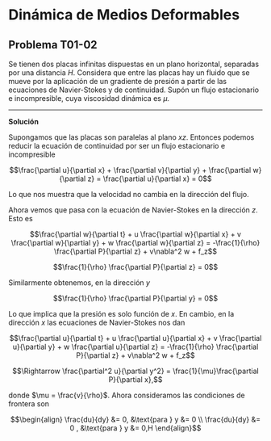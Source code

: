 # Dinámica de Medios Deformables
## Problema T01-02

Se tienen dos placas infinitas dispuestas en un plano horizontal,
separadas por una distancia $`H`$. Considera que entre las placas hay
un fluido que se mueve por la aplicación de un gradiente de presión
a partir de las ecuaciones de Navier-Stokes y de continuidad.
Supón un flujo estacionario e incompresible, cuya viscosidad dinámica
es $`\mu`$.

---

**Solución**

Supongamos que las placas son paralelas al plano $`xz`$. Entonces podemos
reducir la ecuación de continuidad por ser un flujo estacionario e incompresible

```math
\frac{\partial u}{\partial x} +
\frac{\partial v}{\partial y} +
\frac{\partial w}{\partial z}
= 
\frac{\partial u}{\partial x} 
=
0
```

Lo que nos muestra que la velocidad no cambia en la dirección del flujo.

Ahora vemos que pasa con la ecuación de Navier-Stokes en la dirección $`z`$.
Esto es

```math
\frac{\partial w}{\partial t} +
u \frac{\partial w}{\partial x} +
v \frac{\partial w}{\partial y} +
w \frac{\partial w}{\partial z}
= 
-\frac{1}{\rho} \frac{\partial P}{\partial z} +
v\nabla^2 w +
f_z
```

```math
\frac{1}{\rho} \frac{\partial P}{\partial z} = 0
```

Similarmente obtenemos, en la dirección $`y`$

```math
\frac{1}{\rho} \frac{\partial P}{\partial y} = 0
```

Lo que implica que la presión es solo función de $`x`$. En cambio, en la
dirección $`x`$ las ecuaciones de Navier-Stokes nos dan

```math
\frac{\partial u}{\partial t} +
u \frac{\partial u}{\partial x} +
v \frac{\partial u}{\partial y} +
w \frac{\partial u}{\partial z}
= 
-\frac{1}{\rho} \frac{\partial P}{\partial z} +
v\nabla^2 w +
f_z
```

```math
\Rightarrow
\frac{\partial^2 u}{\partial y^2}
=
\frac{1}{\mu}\frac{\partial P}{\partial x},
```
donde $`\mu = \frac{v}{\rho}`$. Ahora consideramos las condiciones de frontera son

```math
\begin{align}
\frac{du}{dy} &= 0, &\text{para } y &= 0 \\
\frac{du}{dy} &= 0 , &\text{para } y &= 0,H
\end{align}
```
